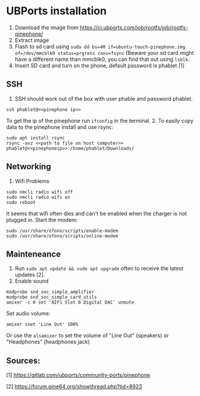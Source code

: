 # UBPorts installation

1. Download the image from https://ci.ubports.com/job/rootfs/job/rootfs-pinephone/
2. Extract image
3. Flash to sd card using `sudo dd bs=4M if=ubuntu-touch-pinephone.img of=/dev/mmcblk0 status=prgress conv=fsync` (Beware your sd card might have a different name than mmcblk0, you can find that out using `lsblk`.
4. Insert SD card and turn on the phone, default password is phablet
[1]

## SSH
1. SSH should work out of the box with user phable and password phablet.
```
ssh phablet@<<pinephone ip>>
```
To get the ip of the pinephone run `ifconfig` in the terminal.
2. To easily copy data to the pinephone install and use rsync:
```
sudo apt install rsync
rsync -avz <<path to file on host computer>> phablet@<<pinephoneip>>:/home/phablet/Downloads/
```
## Networking
1. Wifi Problems
```
sudo nmcli radio wifi off
sudo nmcli radio wifi on
sudo reboot
```
It seems that wifi often dies and can't be enabled when the charger is not plugged in.
Start the modem:
```
sudo /usr/share/ofono/scripts/enable-modem
sudo /usr/share/ofono/scripts/online-modem
```

## Mainteneance
1. Run `sudo apt update && sudo apt upgrade` often to receive the latest updates [2].
2. Enable sound
```
modprobe snd_soc_simple_amplifier
modprobe snd_soc_simple_card_utils
amixer -c 0 set 'AIF1 Slot 0 Digital DAC' unmute
```
Set audio volume:
```
amixer sset 'Line Out' 100%
```
Or use the `alsamixer` to set the volume of "Line Out" (speakers) or "Headphones" (headphones jack)

## Sources:
[1] https://gitlab.com/ubports/community-ports/pinephone

[2] https://forum.pine64.org/showthread.php?tid=8923
